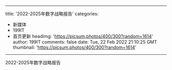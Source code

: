 
---
title: '2022-2025年数字战略报告'
categories: 
 - 新媒体
 - 199IT
 - 首页更新
headimg: 'https://picsum.photos/400/300?random=1614'
author: 199IT
comments: false
date: Tue, 22 Feb 2022 21:10:25 GMT
thumbnail: 'https://picsum.photos/400/300?random=1614'
---

<div>   
2022-2025年数字战略报告  
</div>
            